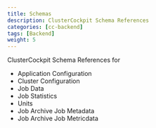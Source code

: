 ```yaml
---
title: Schemas
description: ClusterCockpit Schema References
categories: [cc-backend]
tags: [Backend]
weight: 5
---
```


ClusterCockpit Schema References for

* Application Configuration
* Cluster Configuration
* Job Data
* Job Statistics
* Units
* Job Archive Job Metadata
* Job Archive Job Metricdata
